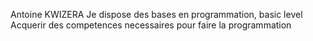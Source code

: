 Antoine KWIZERA
Je dispose des bases en programmation, basic level
Acquerir des competences necessaires pour faire la programmation